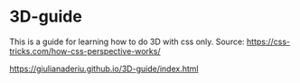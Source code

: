 # 3D-guide

This is a guide for learning how to do 3D with css only.
Source: https://css-tricks.com/how-css-perspective-works/

https://giulianaderiu.github.io/3D-guide/index.html
